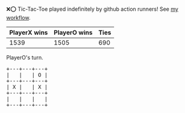 :x::o: Tic-Tac-Toe played indefinitely by github action runners! See [my workflow](.github/workflows/play.yaml).

|PlayerX wins|PlayerO wins|Ties|
|-|-|-|
|1539|1505|690|

PlayerO's turn.

<pre>
+---+---+---+
|   |   | O |
+---+---+---+
| X |   | X |
+---+---+---+
|   |   |   |
+---+---+---+
</pre>